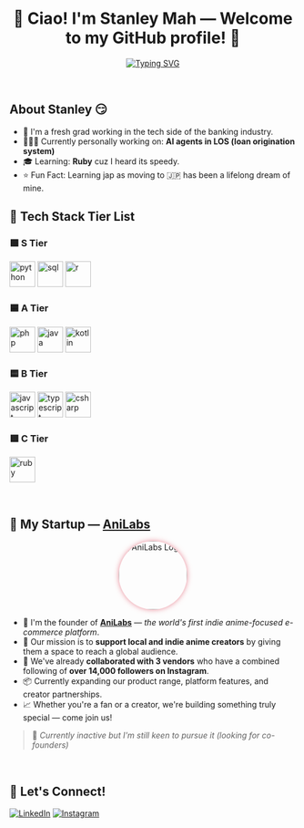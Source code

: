 <h1 align="center">🥂 Ciao! I'm Stanley Mah — Welcome to my GitHub profile! 🥂</h1>

<p align="center">
  <a href="https://git.io/typing-svg">
    <img src="https://readme-typing-svg.demolab.com?font=Fira+Code&duration=4000&pause=1000&color=00F7FF&center=true&width=600&lines=Software+Engineer.+Entrepreneur.+Monash+Graduate." alt="Typing SVG" />
  </a>
  </p>

  <br>

## About Stanley 😏
- 🎉 I'm a fresh grad working in the tech side of the banking industry.
- 👩🏻‍💻 Currently personally working on: **AI agents in LOS (loan origination system)**
- 🎓 Learning: **Ruby** cuz I heard its speedy.
- ⭐️ Fun Fact: Learning jap as moving to 🇯🇵 has been a lifelong dream of mine.

<h2>🧠 Tech Stack Tier List</h2>

<h3>🟩 S Tier</h3>
<p align="left">
  <img src="https://cdn.jsdelivr.net/gh/devicons/devicon/icons/python/python-original.svg" alt="python" width="45" height="45"/>
  <img src="https://cdn.jsdelivr.net/gh/devicons/devicon/icons/mysql/mysql-original.svg" alt="sql" width="45" height="45"/>
  <img src="https://cdn.jsdelivr.net/gh/devicons/devicon/icons/r/r-original.svg" alt="r" width="45" height="45"/>
</p>

<h3>🟦 A Tier</h3>
<p align="left">
  <img src="https://cdn.jsdelivr.net/gh/devicons/devicon/icons/php/php-original.svg" alt="php" width="45" height="45"/>
  <img src="https://cdn.jsdelivr.net/gh/devicons/devicon/icons/java/java-original.svg" alt="java" width="45" height="45"/>
  <img src="https://cdn.jsdelivr.net/gh/devicons/devicon/icons/kotlin/kotlin-original.svg" alt="kotlin" width="45" height="45"/>
</p>

<h3>🟨 B Tier</h3>
<p align="left">
  <img src="https://cdn.jsdelivr.net/gh/devicons/devicon/icons/javascript/javascript-original.svg" alt="javascript" width="45" height="45"/>
  <img src="https://cdn.jsdelivr.net/gh/devicons/devicon/icons/typescript/typescript-original.svg" alt="typescript" width="45" height="45"/>
  <img src="https://cdn.jsdelivr.net/gh/devicons/devicon/icons/csharp/csharp-original.svg" alt="csharp" width="45" height="45"/>
</p>

<h3>🟥 C Tier</h3>
<p align="left">
  <img src="https://cdn.jsdelivr.net/gh/devicons/devicon/icons/ruby/ruby-original.svg" alt="ruby" width="45" height="45"/>
</p>

<br>

## 🚀 My Startup — [AniLabs](https://anilabs.net)

<p align="center">
  <img src="https://media.licdn.com/dms/image/v2/D560BAQFSpuT-QY-ZAw/company-logo_100_100/B56ZT_2XA_GoAY-/0/1739459228191/anilabs_logo?e=1755129600&v=beta&t=ilHSiI1uwHfMR8eYX0kPGMmDhsoGRZ4uC73C0pSCtbU"
       alt="AniLabs Logo"
       width="120"
       height="120"
       style="border-radius: 50%; box-shadow: 0 0 10px rgba(221, 62, 84, 0.6);" />
<br>

- 🌸 I'm the founder of **[AniLabs](https://anilabs.net)** — *the world's first indie anime-focused e-commerce platform*.
- 🛒 Our mission is to **support local and indie anime creators** by giving them a space to reach a global audience.
- 🤝 We've already **collaborated with 3 vendors** who have a combined following of **over 14,000 followers on Instagram**.
- 📦 Currently expanding our product range, platform features, and creator partnerships.
- 📈 Whether you're a fan or a creator, we're building something truly special — come join us!

> 🎯 *Currently inactive but I'm still keen to pursue it (looking for co-founders)*

<br>

## 🔗 Let's Connect!
[![LinkedIn](https://img.shields.io/badge/-LinkedIn-blue?style=flat-square&logo=linkedin)](https://www.linkedin.com/in/stanley-mah-yuet-xuan/)
[![Instagram](https://img.shields.io/badge/-Instagram-black?style=flat-square&logo=instagram)](https://www.instagram.com/stanley_maaaaaa?igsh=amd5azlpZG42OWt6)

